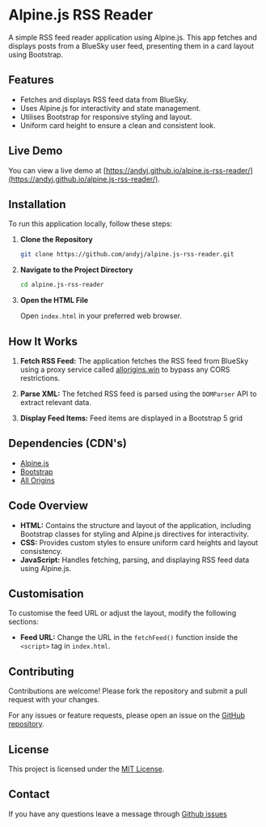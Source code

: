 # Alpine.js RSS Reader

A simple RSS feed reader application using Alpine.js. This app fetches and displays posts from a BlueSky user feed, presenting them in a card layout using Bootstrap.

## Features

- Fetches and displays RSS feed data from BlueSky.
- Uses Alpine.js for interactivity and state management.
- Utilises Bootstrap for responsive styling and layout.
- Uniform card height to ensure a clean and consistent look.

## Live Demo

You can view a live demo at [https://andyj.github.io/alpine.js-rss-reader/](https://andyj.github.io/alpine.js-rss-reader/).

## Installation

To run this application locally, follow these steps:

1. **Clone the Repository**

   ```bash
   git clone https://github.com/andyj/alpine.js-rss-reader.git
   ```

2. **Navigate to the Project Directory**

   ```bash
   cd alpine.js-rss-reader
   ```

3. **Open the HTML File**

   Open `index.html` in your preferred web browser.

## How It Works

1. **Fetch RSS Feed:**
   The application fetches the RSS feed from BlueSky using a proxy service called [allorigins.win](https://allorigins.win) to bypass any CORS restrictions.

2. **Parse XML:**
   The fetched RSS feed is parsed using the `DOMParser` API to extract relevant data.

3. **Display Feed Items:**
   Feed items are displayed in a Bootstrap 5 grid 

## Dependencies (CDN's)

- [Alpine.js](https://alpinejs.dev/) 
- [Bootstrap](https://getbootstrap.com/)
- [All Origins](https://allorigins.win/)

## Code Overview

- **HTML:** Contains the structure and layout of the application, including Bootstrap classes for styling and Alpine.js directives for interactivity.
- **CSS:** Provides custom styles to ensure uniform card heights and layout consistency.
- **JavaScript:** Handles fetching, parsing, and displaying RSS feed data using Alpine.js.

## Customisation

To customise the feed URL or adjust the layout, modify the following sections:

- **Feed URL:** Change the URL in the `fetchFeed()` function inside the `<script>` tag in `index.html`.

## Contributing

Contributions are welcome! Please fork the repository and submit a pull request with your changes.

For any issues or feature requests, please open an issue on the [GitHub repository](https://github.com/andyj/alpine.js-rss-reader/issues).

## License

This project is licensed under the [MIT License](https://andyj.github.io/alpine.js-rss-reader/Licence).

## Contact

If you have any questions leave a message through [Github issues](https://github.com/andyj/alpine.js-rss-reader/issues)

